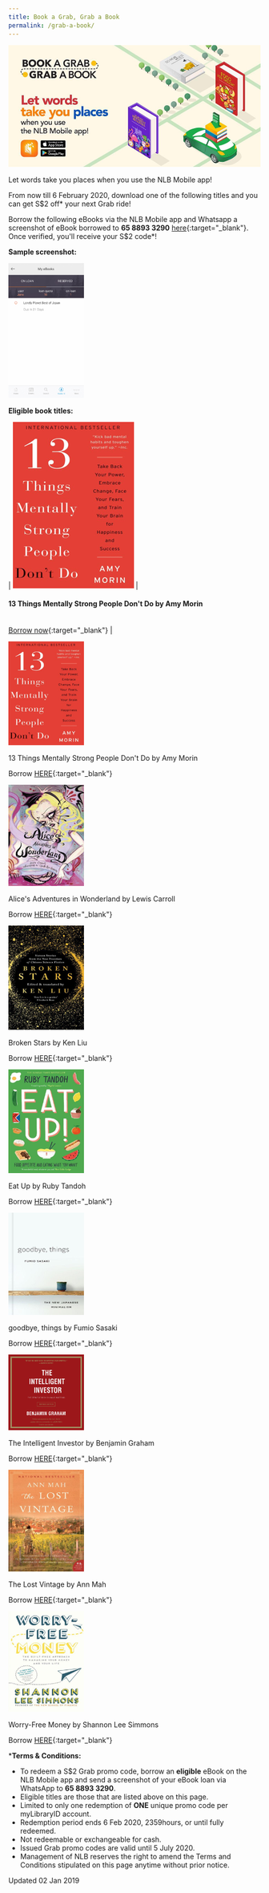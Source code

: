 ```yaml
---
title: Book a Grab, Grab a Book
permalink: /grab-a-book/
---
```


![banner Grab](\images\Grab1.png)

Let words take you places when you use the NLB Mobile app!

From now till 6 February 2020, download one of the following titles and you can get S$2 off* your next Grab ride!

Borrow the following eBooks via the NLB Mobile app and Whatsapp a screenshot of eBook borrowed to **65 8893 3290** [here](https://google.com){:target="_blank"}. Once verified, you'll receive your S$2 code*!

**Sample screenshot:**

<img src="/images/Grab2.png" style="width:30%" alt="sample screenshot"/>

**Eligible book titles:** 

| ![13 Things](\images\13things.png) | <h4>13 Things Mentally Strong People Don't Do by Amy Morin</h4><br>[Borrow now](https://eresources.nlb.gov.sg/ereads/proxy?id=2e57a811-62c3-4a0a-9adc-cb77e38dcfd9){:target="_blank"} |

<img src="/images/13things.png" style="width:30%" alt="13 Things Mentally Strong People Don't Do" />

13 Things Mentally Strong People Don't Do by Amy Morin

Borrow [HERE](https://eresources.nlb.gov.sg/ereads/proxy?id=2e57a811-62c3-4a0a-9adc-cb77e38dcfd9){:target="_blank"}



<img src="/images/alice.png" style="width:30%" alt="Alice's Adventures in Wonderland" />

Alice's Adventures in Wonderland by Lewis Carroll

Borrow [HERE](https://eresources.nlb.gov.sg/ereads/proxy?id=c280e18d-9cbd-4f5e-bee9-4c28f7aac55b){:target="_blank"}



<img src="/images/brokenstars.png" style="width:30%" alt="Broken Stars" />

Broken Stars by Ken Liu

Borrow [HERE](https://eresources.nlb.gov.sg/ereads/proxy?id=68f20880-d1f5-4c34-b1f4-004820ebb1d4){:target="_blank"}



<img src="/images/eatup.png" style="width:30%" alt="Eat Up" />

Eat Up by Ruby Tandoh

Borrow [HERE](https://eresources.nlb.gov.sg/ereads/proxy?id=8e24dd4a-c17c-4e14-9fe7-20f58078cc78){:target="_blank"}



<img src="/images/goodbye.png" style="width:30%" alt="goodbye, things" />

goodbye, things by Fumio Sasaki

Borrow [HERE](https://eresources.nlb.gov.sg/ereads/proxy?id=ccecdea9-291f-41e7-9d9c-1972dca23c1a){:target="_blank"}



<img src="/images/intel.jpg" style="width:30%" alt="The Intelligent Investor" />

The Intelligent Investor by Benjamin Graham

Borrow [HERE](https://eresources.nlb.gov.sg/ereads/proxy?id=6e091c8e-25cd-4def-b382-898c78ede92a){:target="_blank"}



<img src="/images/lostvintage.png" style="width:30%" alt="The Lost Vintage" />

The Lost Vintage by Ann Mah

Borrow [HERE](https://eresources.nlb.gov.sg/ereads/proxy?id=848a6e70-2973-443c-a947-8f9efa0b207f){:target="_blank"}



<img src="/images/worryfree.png" style="width:30%" alt="Worry-Free Money" />

Worry-Free Money by Shannon Lee Simmons

Borrow [HERE](https://eresources.nlb.gov.sg/ereads/proxy?id=c1f136fb-f615-41ce-b264-0745fc5f9a78){:target="_blank"}



***Terms & Conditions:**

*  To redeem a S$2 Grab promo code, borrow an **eligible** eBook on the NLB Mobile app and send a screenshot of your eBook loan via WhatsApp to **65 8893 3290**. 
* Eligible titles are those that are listed above on this page. 
* Limited to only one redemption of **ONE** unique promo code per myLibraryID account.
* Redemption period ends 6 Feb 2020, 2359hours, or until fully redeemed. 
* Not redeemable or exchangeable for cash. 
* Issued Grab promo codes are valid until 5 July 2020.
* Management of NLB reserves the right to amend the Terms and Conditions stipulated on this page anytime without prior notice.



Updated 02 Jan 2019
